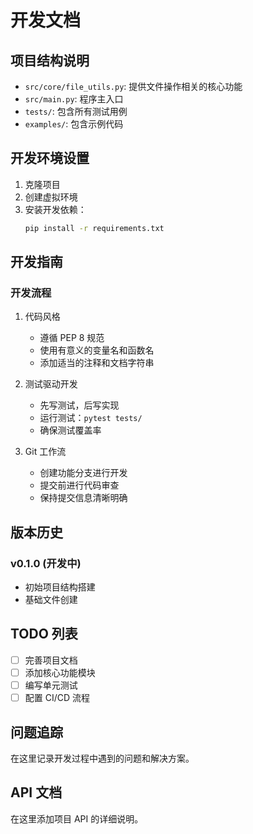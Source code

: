 # 开发文档

## 项目结构说明
- `src/core/file_utils.py`: 提供文件操作相关的核心功能
- `src/main.py`: 程序主入口
- `tests/`: 包含所有测试用例
- `examples/`: 包含示例代码

## 开发环境设置
1. 克隆项目
2. 创建虚拟环境
3. 安装开发依赖：
   ```bash
   pip install -r requirements.txt
   ```

## 开发指南

### 开发流程
1. 代码风格
   - 遵循 PEP 8 规范
   - 使用有意义的变量名和函数名
   - 添加适当的注释和文档字符串

2. 测试驱动开发
   - 先写测试，后写实现
   - 运行测试：`pytest tests/`
   - 确保测试覆盖率

3. Git 工作流
   - 创建功能分支进行开发
   - 提交前进行代码审查
   - 保持提交信息清晰明确

## 版本历史

### v0.1.0 (开发中)
- 初始项目结构搭建
- 基础文件创建

## TODO 列表
- [ ] 完善项目文档
- [ ] 添加核心功能模块
- [ ] 编写单元测试
- [ ] 配置 CI/CD 流程

## 问题追踪
在这里记录开发过程中遇到的问题和解决方案。

## API 文档
在这里添加项目 API 的详细说明。 